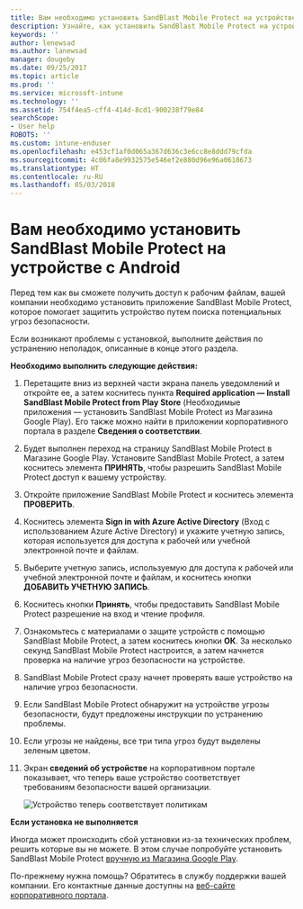 ```yaml
---
title: Вам необходимо установить SandBlast Mobile Protect на устройстве с Android | Документы Майкрософт
description: Узнайте, как установить SandBlast Mobile Protect на устройстве с Android.
keywords: ''
author: lenewsad
ms.author: lanewsad
manager: dougeby
ms.date: 09/25/2017
ms.topic: article
ms.prod: ''
ms.service: microsoft-intune
ms.technology: ''
ms.assetid: 754f4ea5-cff4-414d-8cd1-900238f79e84
searchScope:
- User help
ROBOTS: ''
ms.custom: intune-enduser
ms.openlocfilehash: e453cf1af0d065a367d636c3e6cc8e8ddd79cfda
ms.sourcegitcommit: 4c06fa8e9932575e546ef2e880d96e96a0618673
ms.translationtype: HT
ms.contentlocale: ru-RU
ms.lasthandoff: 05/03/2018
---
```

# <a name="you-need-to-install-sandblast-mobile-protect-on-your-android-device"></a>Вам необходимо установить SandBlast Mobile Protect на устройстве с Android

Перед тем как вы сможете получить доступ к рабочим файлам, вашей компании необходимо установить приложение SandBlast Mobile Protect, которое помогает защитить устройство путем поиска потенциальных угроз безопасности.

Если возникают проблемы с установкой, выполните действия по устранению неполадок, описанные в конце этого раздела.

**Необходимо выполнить следующие действия:**

1. Перетащите вниз из верхней части экрана панель уведомлений и откройте ее, а затем коснитесь пункта **Required application — Install SandBlast Mobile Protect from Play Store** (Необходимые приложения — установить SandBlast Mobile Protect из Магазина Google Play). Его также можно найти в приложении корпоративного портала в разделе __Сведения о соответствии__.

2. Будет выполнен переход на страницу SandBlast Mobile Protect в Магазине Google Play. Установите SandBlast Mobile Protect, а затем коснитесь элемента **ПРИНЯТЬ**, чтобы разрешить SandBlast Mobile Protect доступ к вашему устройству.

3. Откройте приложение SandBlast Mobile Protect и коснитесь элемента **ПРОВЕРИТЬ**.

4. Коснитесь элемента **Sign in with Azure Active Directory** (Вход с использованием Azure Active Directory) и укажите учетную запись, которая используется для доступа к рабочей или учебной электронной почте и файлам.

5. Выберите учетную запись, используемую для доступа к рабочей или учебной электронной почте и файлам, и коснитесь кнопки **ДОБАВИТЬ УЧЕТНУЮ ЗАПИСЬ**.

6. Коснитесь кнопки **Принять**, чтобы предоставить SandBlast Mobile Protect разрешение на вход и чтение профиля.

7. Ознакомьтесь с материалами о защите устройств с помощью SandBlast Mobile Protect, а затем коснитесь кнопки **ОК**. За несколько секунд SandBlast Mobile Protect настроится, а затем начнется проверка на наличие угроз безопасности на устройстве.

8. SandBlast Mobile Protect сразу начнет проверять ваше устройство на наличие угроз безопасности.

9.  Если SandBlast Mobile Protect обнаружит на устройстве угрозы безопасности, будут предложены инструкции по устранению проблемы.

10.  Если угрозы не найдены, все три типа угроз будут выделены зеленым цветом.

11. Экран **сведений об устройстве** на корпоративном портале показывает, что теперь ваше устройство соответствует требованиям безопасности вашей организации.

    ![Устройство теперь соответствует политикам](./media/mtd-device-now-compliant-android.png)

**Если установка не выполняется**

Иногда может происходить сбой установки из-за технических проблем, решить которые вы не можете. В этом случае попробуйте установить SandBlast Mobile Protect [вручную из Магазина Google Play](https://play.google.com/store/apps/details?id=com.lacoon.security.fox).

По-прежнему нужна помощь? Обратитесь в службу поддержки вашей компании. Его контактные данные доступны на [веб-сайте корпоративного портала](https://portal.manage.microsoft.com#HelpDeskDialog).
